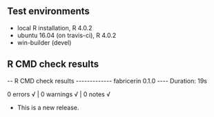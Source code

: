 ## Test environments
* local R installation, R 4.0.2
* ubuntu 16.04 (on travis-ci), R 4.0.2
* win-builder (devel)

## R CMD check results



-- R CMD check results ------------- fabricerin 0.1.0 ----
Duration: 19s

0 errors √ | 0 warnings √ | 0 notes √



* This is a new release.
